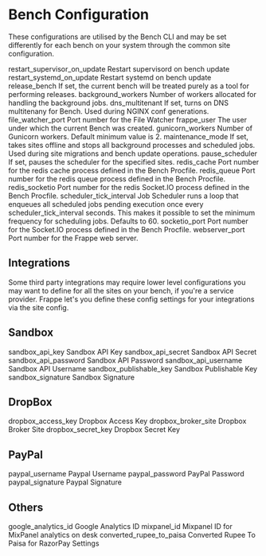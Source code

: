 # Bench Configuration

These configurations are utilised by the Bench CLI and may be set differently for each bench on your system through the common site configuration.

restart_supervisor_on_update	Restart supervisord on bench update
restart_systemd_on_update	Restart systemd on bench update
release_bench	If set, the current bench will be treated purely as a tool for performing releases.
background_workers	Number of workers allocated for handling the background jobs.
dns_multitenant	If set, turns on DNS multitenany for Bench. Used during NGINX conf generations.
file_watcher_port	Port number for the File Watcher
frappe_user	The user under which the current Bench was created.
gunicorn_workers	Number of Gunicorn workers. Default minimum value is 2.
maintenance_mode	If set, takes sites offline and stops all background processes and scheduled jobs. Used during site migrations and bench update operations.
pause_scheduler	If set, pauses the scheduler for the specified sites.
redis_cache	Port number for the redis cache process defined in the Bench Procfile.
redis_queue	Port number for the redis queue process defined in the Bench Procfile.
redis_socketio	Port number for the redis Socket.IO process defined in the Bench Procfile.
scheduler_tick_interval	Job Scheduler runs a loop that enqueues all scheduled jobs pending execution once every scheduler_tick_interval seconds. This makes it possible to set the minimum frequency for scheduling jobs. Defaults to 60.
socketio_port	Port number for the Socket.IO process defined in the Bench Procfile.
webserver_port	Port number for the Frappe web server.

## Integrations 
Some third party integrations may require lower level configurations you may want to define for all the sites on your bench, if you're a service provider. Frappe let's you define these config settings for your integrations via the site config.

## Sandbox 
sandbox_api_key	Sandbox API Key
sandbox_api_secret	Sandbox API Secret
sandbox_api_password	Sandbox API Password
sandbox_api_username	Sandbox API Username
sandbox_publishable_key	Sandbox Publishable Key
sandbox_signature	Sandbox Signature

## DropBox 
dropbox_access_key	Dropbox Access Key
dropbox_broker_site	Dropbox Broker Site
dropbox_secret_key	Dropbox Secret Key

## PayPal 
paypal_username	Paypal Username
paypal_password	PayPal Password
paypal_signature	Paypal Signature

## Others 
google_analytics_id	Google Analytics ID
mixpanel_id	Mixpanel ID for MixPanel analytics on desk
converted_rupee_to_paisa	Converted Rupee To Paisa for RazorPay Settings